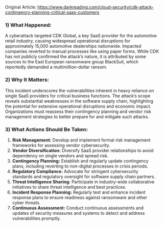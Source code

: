 Original Article: https://www.darkreading.com/cloud-security/cdk-attack-contingency-planning-critical-saas-customers

### 1) What Happened:

A cyberattack targeted CDK Global, a key SaaS provider for the automotive retail industry, causing widespread operational disruptions for approximately 15,000 automotive dealerships nationwide. Impacted companies reverted to manual processes like using paper forms. While CDK has not publicly confirmed the attack’s nature, it is attributed by some sources to the East European ransomware group BlackSuit, which reportedly demanded a multimillion-dollar ransom.

### 2) Why It Matters:

This incident underscores the vulnerabilities inherent in heavy reliance on single SaaS providers for critical business functions. The attack’s scope reveals substantial weaknesses in the software supply chain, highlighting the potential for extensive operational disruptions and economic impact. Organizations must reassess their contingency planning and vendor risk management strategies to better prepare for and mitigate such attacks.

### 3) What Actions Should Be Taken:

1. **Risk Management:** Develop and implement formal risk management frameworks for assessing vendor cybersecurity.
2. **Vendor Diversification:** Diversify SaaS provider relationships to avoid dependency on single vendors and spread risk.
3. **Contingency Planning:** Establish and regularly update contingency plans, including reverting to non-digital processes in crisis periods.
4. **Regulatory Compliance:** Advocate for stringent cybersecurity standards and regulatory oversight for software supply chain partners.
5. **Threat Intelligence Sharing:** Participate in industry-wide collaborative initiatives to share threat intelligence and best practices.
6. **Incident Response Planning:** Regularly test and enhance incident response plans to ensure readiness against ransomware and other cyber threats.
7. **Continuous Assessment:** Conduct continuous assessments and updates of security measures and systems to detect and address vulnerabilities promptly.
